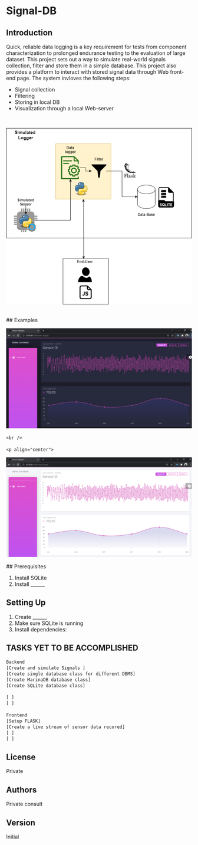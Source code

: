 # Signal-DB

## Introduction
Quick, reliable data logging is a key requirement for tests from component characterization to prolonged endurance testing to the evaluation of large dataset. This project sets out a way to simulate real-world signals collection, filter and store them in a simple database. This project also provides a platform to interact with stored signal data through Web front-end page. The system invloves the following steps:

* Signal collection
* Filtering 
* Storing in local DB
* Visualization through a local Web-server

<br />

<p align="center">
<img widith=600  src="./image.png">
<p>

  <br />
  ## Examples
  
  <p align="center">
  <img   src="./Screen1.png">
  <p>
    
    <br />
    
    <p align="center">
  <img   src="./Screen2.png">
  <p>
  ## Prerequisites
  
  1. Install SQLite
  2. Install ______
  
  ## Setting Up
  
  1. Create ______
  2. Make sure SQLite is running
  3. Install dependencies:
  
  ## TASKS YET TO BE ACCOMPLISHED

    Backend
    [Create and simulate Signals ] 
    [Create single database class for different DBMS] 
    [Create MarinaDB database class] 
    [Create SQLite database class] 
    
    [ ] 
    [ ] 

    Frontend
    [Setup FLASK] 
    [Create a live stream of sensor data recored] 
    [ ] 
    [ ] 
  
  ## License
  
  Private
  
  ## Authors
  
  Private consult
  
  ## Version
  
  Initial
  
